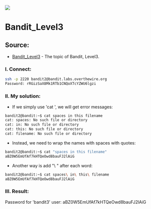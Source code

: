 # ![](https://overthewire.org/img/domokitten.png)

# Bandit_Level3

## Source:
- [Bandit_Level3] - The topic of Bandit, Level3.
###
### I. Connect:
```sh
ssh -p 2220 bandit2@bandit.labs.overthewire.org
Password: rRGizSaX8Mk1RTb1CNQoXTcYZWU6lgzi
```
### II. My solution:
- If we simply use 'cat <filename>', we will get error messages:
```sh
bandit2@bandit:~$ cat spaces in this filename
cat: spaces: No such file or directory
cat: in: No such file or directory
cat: this: No such file or directory
cat: filename: No such file or directory
```
- Instead, we need to wrap the names with spaces with quotes:
```sh
bandit2@bandit:~$ cat "spaces in this filename" 
aBZ0W5EmUfAf7kHTQeOwd8bauFJ2lAiG
```
- Another way is add "\ " after each word:
```sh
bandit2@bandit:~$ cat spaces\ in\ this\ filename 
aBZ0W5EmUfAf7kHTQeOwd8bauFJ2lAiG
```


### III. Result:
Password for 'bandit3' user: aBZ0W5EmUfAf7kHTQeOwd8bauFJ2lAiG

[Bandit_Level3]: <https://overthewire.org/wargames/bandit/bandit3.html>
